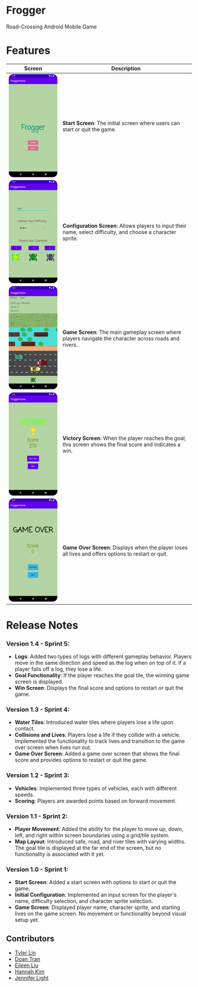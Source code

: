 # Frogger

Road-Crossing Android Mobile Game

# Features

| Screen                            | Description                                 |
|-----------------------------------|---------------------------------------------|
| <img src="homescreen.png" alt="Start Screen" width="250"/> | **Start Screen**: The initial screen where users can start or quit the game. |
| <img src="configuration.png" alt="Configuration Screen" width="250"/> | **Configuration Screen**: Allows players to input their name, select difficulty, and choose a character sprite. |
| <img src="gamescreen.png" alt="Game Screen" width="250"/> | **Game Screen**: The main gameplay screen where players navigate the character across roads and rivers. |
| <img src="victory.png" alt="Victory Screen" width="250"/> | **Victory Screen**: When the player reaches the goal, this screen shows the final score and indicates a win. |
| <img src="gameover.png" alt="Game Over Screen" width="250"/> | **Game Over Screen**: Displays when the player loses all lives and offers options to restart or quit. |

# Release Notes

### Version 1.4 - Sprint 5:

- **Logs**: Added two types of logs with different gameplay behavior. Players move in the same direction and speed as the log when on top of it. If a player falls off a log, they lose a life.
- **Goal Functionality**: If the player reaches the goal tile, the winning game screen is displayed.
- **Win Screen**: Displays the final score and options to restart or quit the game.

### Version 1.3 - Sprint 4:

- **Water Tiles**: Introduced water tiles where players lose a life upon contact.
- **Collisions and Lives**: Players lose a life if they collide with a vehicle. Implemented the functionality to track lives and transition to the game over screen when lives run out.
- **Game Over Screen**: Added a game over screen that shows the final score and provides options to restart or quit the game.

### Version 1.2 - Sprint 3:

- **Vehicles**: Implemented three types of vehicles, each with different speeds.
- **Scoring**: Players are awarded points based on forward movement.

### Version 1.1 - Sprint 2:

- **Player Movement**: Added the ability for the player to move up, down, left, and right within screen boundaries using a grid/tile system.
- **Map Layout**: Introduced safe, road, and river tiles with varying widths. The goal tile is displayed at the far end of the screen, but no functionality is associated with it yet.

### Version 1.0 - Sprint 1:

- **Start Screen**: Added a start screen with options to start or quit the game.
- **Initial Configuration**: Implemented an input screen for the player's name, difficulty selection, and character sprite selection.
- **Game Screen**: Displayed player name, character sprite, and starting lives on the game screen. No movement or functionality beyond visual setup yet.

## Contributors
-   [Tyler Lin](#)
-   [Doan Tran](#)
-   [Eileen Liu](#)
-   [Hannah Kim](#)
-   [Jennifer Light](#)

